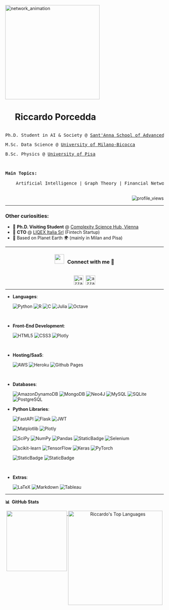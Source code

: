 <div style="align-items:center;">
  <img align=left width="300" margin-right="20px" src="./assets/networkx_animation.gif" alt="network_animation"" />
  <div width=10px></div>
  <div>
    <!-- <h3><strong>_Riccardo Porcedda_</strong></h3> -->
    <div id="user-content-toc">
      <ul align="left">
          <summary><h1 style="display: inline-block">&nbsp;Riccardo Porcedda</h1></summary>
      </ul>
    </div>
    <pre>Ph.D. Student in AI & Society @ <a href="https://www.santannapisa.it/en/formazione/national-phd-artificial-intelligence">Sant'Anna School of Advanced Studies</a></pre>
    <pre>M.Sc. Data Science @ <a href="https://www.unimib.it/graduate/data-science">University of Milano-Bicocca</a></pre>
    <pre>B.Sc. Physics @ <a href="https://www.df.unipi.it/didattica/en/bachelors-degree/overview/">University of Pisa</a></pre>
    <br/>
    <pre><strong>Main Topics:</strong><br>
    Artificial Intelligence | Graph Theory | Financial Networks</pre>
  </div>
</div>
<br/>
<img align="right" src="https://komarev.com/ghpvc/?username=RPorcedda&label=Visitors&style=flat&color=0e75b6" alt="profile_views" />


<br/>

---
### Other curiosities:

* 📖 **Ph.D. Visiting Student** @ [Complexity Science Hub, Vienna](https://csh.ac.at/)
* 💼 **CTO** @ [LIQEX Italia Srl](https://liqex.eu) (Fintech Startup)
* 📍 Based on Planet Earth 🌍 (mainly in Milan and Pisa)


---

<h3 align="center" > <img src="https://media.giphy.com/media/iY8CRBdQXODJSCERIr/giphy.gif" width="30" height="30" style="margin-right: 10px;">Connect with me 🤝 </h3>

<div>
  <samp>
    <p align="center">
      <br/>
      <a href="https://www.linkedin.com/in/riccardo-porcedda/" target="blank"><img align="center"
         src="https://img.shields.io/badge/linkedin-%231DA1F2.svg?style=for-the-badge&logo=linkedin&logoColor=white"
         alt="azzar" height="30"/></a>
      <a href="mailto:r.porcedda.office@gmail.com" target="blank"><img align="center"
         src="https://img.shields.io/badge/gmail-EA4335.svg?style=for-the-badge&logo=gmail&logoColor=white"
         alt="azzar" height="30"/></a>
    </p>
  </samp>
</div>

---

<p align="center">

- **Languages**:
    
    ![Python](https://img.shields.io/badge/Python%20-%2314354C.svg?style=for-the-badge&logo=python&logoColor=white)
    ![R](https://img.shields.io/badge/r-%23276DC3.svg?style=for-the-badge&logo=r&logoColor=white)
    ![C](https://img.shields.io/badge/C%20-%232370ED.svg?style=for-the-badge&logo=c&logoColor=white)
    ![Julia](https://img.shields.io/badge/-Julia-9558B2?style=for-the-badge&logo=julia&logoColor=white)
    ![Octave](https://img.shields.io/badge/OCTAVE-darkblue?style=for-the-badge&logo=octave&logoColor=fcd683)

<br>   
    
- **Front-End Development**:

   ![HTML5](https://img.shields.io/badge/HTML5%20-%23E34F26.svg?style=for-the-badge&logo=html5&logoColor=white)
   ![CSS3](https://img.shields.io/badge/CSS%20-%231572B6.svg?style=for-the-badge&logo=css3&logoColor=white)
   ![Plotly](https://img.shields.io/badge/Plotly-%233F4F75.svg?style=for-the-badge&logo=plotly&logoColor=white)

<br>

- **Hosting/SaaS**:

    ![AWS](https://img.shields.io/badge/AWS-%23FF9900.svg?style=for-the-badge&logo=amazon-aws&logoColor=white)
    ![Heroku](https://img.shields.io/badge/heroku-%23430098.svg?style=for-the-badge&logo=heroku&logoColor=white)
    ![Github Pages](https://img.shields.io/badge/GitHub%20Pages-%23327FC7.svg?style=for-the-badge&logo=github&logoColor=white)
    
<br>

- **Databases**:

    ![AmazonDynamoDB](https://img.shields.io/badge/Amazon%20DynamoDB-4053D6?style=for-the-badge&logo=Amazon%20DynamoDB&logoColor=white)
    ![MongoDB](https://img.shields.io/badge/MongoDB-%234ea94b.svg?style=for-the-badge&logo=mongodb&logoColor=white)
    ![Neo4J](https://img.shields.io/badge/Neo4j-008CC1?style=for-the-badge&logo=neo4j&logoColor=white)
    ![MySQL](https://img.shields.io/badge/mysql-4479A1.svg?style=for-the-badge&logo=mysql&logoColor=white)
    ![SQLite](https://img.shields.io/badge/sqlite-%2307405e.svg?style=for-the-badge&logo=sqlite&logoColor=white)
    ![PostgreSQL](https://img.shields.io/badge/PostgreSQL-316192?style=for-the-badge&logo=postgresql&logoColor=white)

- **Python Libraries**:

    ![FastAPI](https://img.shields.io/badge/FastAPI-005571?style=for-the-badge&logo=fastapi)
    ![Flask](https://img.shields.io/badge/flask-%23000.svg?style=for-the-badge&logo=flask&logoColor=white)
    ![JWT](https://img.shields.io/badge/JWT-black?style=for-the-badge&logo=JSON%20web%20tokens)

    ![Matplotlib](https://img.shields.io/badge/Matplotlib-%23ffffff.svg?style=for-the-badge&logo=Matplotlib&logoColor=black)
    ![Plotly](https://img.shields.io/badge/Plotly-%233F4F75.svg?style=for-the-badge&logo=plotly&logoColor=white)

    ![SciPy](https://img.shields.io/badge/SciPy-%230C55A5.svg?style=for-the-badge&logo=scipy&logoColor=%white)
    ![NumPy](https://img.shields.io/badge/numpy-%23013243.svg?style=for-the-badge&logo=numpy&logoColor=white)
    ![Pandas](https://img.shields.io/badge/pandas-%23150458.svg?style=for-the-badge&logo=pandas&logoColor=white)
    ![StaticBadge](https://img.shields.io/badge/BeautifulSoup-%234ea94b?style=for-the-badge)
    ![Selenium](https://img.shields.io/badge/-selenium-%43B02A?style=for-the-badge&logo=selenium&logoColor=white)

    ![scikit-learn](https://img.shields.io/badge/scikit--learn-%23F7931E.svg?style=for-the-badge&logo=scikit-learn&logoColor=white)
    ![TensorFlow](https://img.shields.io/badge/TensorFlow-%23FF6F00.svg?style=for-the-badge&logo=TensorFlow&logoColor=white)
    ![Keras](https://img.shields.io/badge/Keras-%23D00000.svg?style=for-the-badge&logo=Keras&logoColor=white)
    ![PyTorch](https://img.shields.io/badge/PyTorch-%23EE4C2C.svg?style=for-the-badge&logo=PyTorch&logoColor=white)

    ![StaticBadge](https://img.shields.io/badge/NetworkX-%23FF6F00?style=for-the-badge)
    ![StaticBadge](https://img.shields.io/badge/PyTorch_Geometric-%23650458?style=for-the-badge)




<br>

- **Extras**:

    ![LaTeX](https://img.shields.io/badge/latex-%23008080.svg?style=for-the-badge&logo=latex&logoColor=white)
    ![Markdown](https://img.shields.io/badge/markdown-%23000000.svg?style=for-the-badge&logo=markdown&logoColor=white)
    ![Tableau](https://img.shields.io/badge/Tableau-E97627?style=for-the-badge&logo=Tableau&logoColor=white)


</p>

---

<b>📊 &nbsp;GitHub Stats</b>
<br />
<div align="center">
<a align=top href="https://github.com/RPorcedda">
    <img align=top src="https://github-stats-alpha.vercel.app/api?username=RPorcedda&cc=22272e&tc=37BCF6&ic=fff&bc=0000" height="192px">
</a>
<a align=top href="https://github.com/RPorcedda">
    <img align=top alt="Riccardo's Top Languages" src="https://github-readme-stats.vercel.app/api/top-langs/?username=RPorcedda&langs_count=8&theme=react&layout=compact&hide_border=true&title_color=37BCF6&icon_color=fff" width="300px"/></a>
</div>